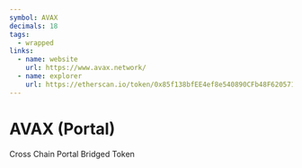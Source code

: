 ```yaml
---
symbol: AVAX
decimals: 18
tags:
  - wrapped
links:
  - name: website
    url: https://www.avax.network/
  - name: explorer
    url: https://etherscan.io/token/0x85f138bfEE4ef8e540890CFb48F620571d67Eda3
---
```


# AVAX (Portal)

Cross Chain Portal Bridged Token
